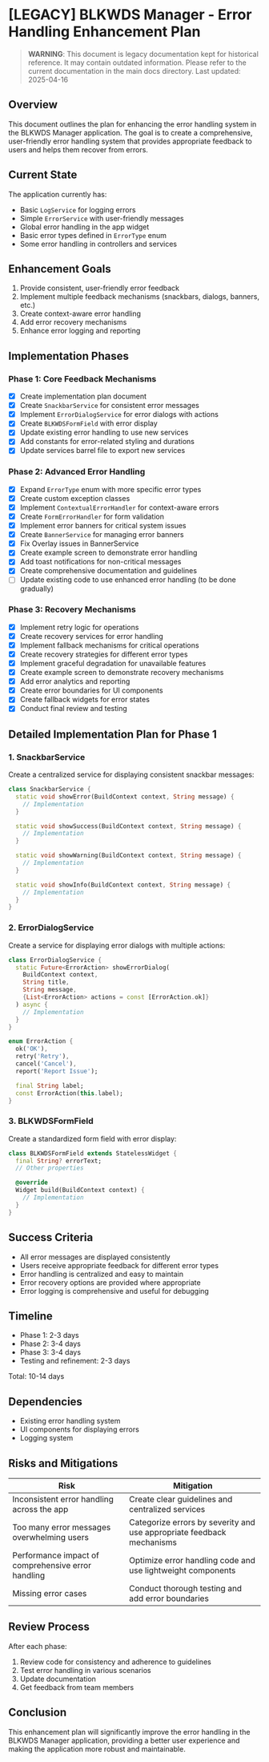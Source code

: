 # [LEGACY] BLKWDS Manager - Error Handling Enhancement Plan

> **WARNING**: This document is legacy documentation kept for historical reference.
> It may contain outdated information. Please refer to the current documentation in the main docs directory.
> Last updated: 2025-04-16


## Overview

This document outlines the plan for enhancing the error handling system in the BLKWDS Manager application. The goal is to create a comprehensive, user-friendly error handling system that provides appropriate feedback to users and helps them recover from errors.

## Current State

The application currently has:

- Basic `LogService` for logging errors
- Simple `ErrorService` with user-friendly messages
- Global error handling in the app widget
- Basic error types defined in `ErrorType` enum
- Some error handling in controllers and services

## Enhancement Goals

1. Provide consistent, user-friendly error feedback
2. Implement multiple feedback mechanisms (snackbars, dialogs, banners, etc.)
3. Create context-aware error handling
4. Add error recovery mechanisms
5. Enhance error logging and reporting

## Implementation Phases

### Phase 1: Core Feedback Mechanisms

- [x] Create implementation plan document
- [x] Create `SnackbarService` for consistent error messages
- [x] Implement `ErrorDialogService` for error dialogs with actions
- [x] Create `BLKWDSFormField` with error display
- [x] Update existing error handling to use new services
- [x] Add constants for error-related styling and durations
- [x] Update services barrel file to export new services

### Phase 2: Advanced Error Handling

- [x] Expand `ErrorType` enum with more specific error types
- [x] Create custom exception classes
- [x] Implement `ContextualErrorHandler` for context-aware errors
- [x] Create `FormErrorHandler` for form validation
- [x] Implement error banners for critical system issues
- [x] Create `BannerService` for managing error banners
- [x] Fix Overlay issues in BannerService
- [x] Create example screen to demonstrate error handling
- [x] Add toast notifications for non-critical messages
- [x] Create comprehensive documentation and guidelines
- [ ] Update existing code to use enhanced error handling (to be done gradually)

### Phase 3: Recovery Mechanisms

- [x] Implement retry logic for operations
- [x] Create recovery services for error handling
- [x] Implement fallback mechanisms for critical operations
- [x] Create recovery strategies for different error types
- [x] Implement graceful degradation for unavailable features
- [x] Create example screen to demonstrate recovery mechanisms
- [x] Add error analytics and reporting
- [x] Create error boundaries for UI components
- [x] Create fallback widgets for error states
- [x] Conduct final review and testing

## Detailed Implementation Plan for Phase 1

### 1. SnackbarService

Create a centralized service for displaying consistent snackbar messages:

```dart
class SnackbarService {
  static void showError(BuildContext context, String message) {
    // Implementation
  }

  static void showSuccess(BuildContext context, String message) {
    // Implementation
  }

  static void showWarning(BuildContext context, String message) {
    // Implementation
  }

  static void showInfo(BuildContext context, String message) {
    // Implementation
  }
}
```

### 2. ErrorDialogService

Create a service for displaying error dialogs with multiple actions:

```dart
class ErrorDialogService {
  static Future<ErrorAction> showErrorDialog(
    BuildContext context,
    String title,
    String message,
    {List<ErrorAction> actions = const [ErrorAction.ok]}
  ) async {
    // Implementation
  }
}

enum ErrorAction {
  ok('OK'),
  retry('Retry'),
  cancel('Cancel'),
  report('Report Issue');

  final String label;
  const ErrorAction(this.label);
}
```

### 3. BLKWDSFormField

Create a standardized form field with error display:

```dart
class BLKWDSFormField extends StatelessWidget {
  final String? errorText;
  // Other properties

  @override
  Widget build(BuildContext context) {
    // Implementation
  }
}
```

## Success Criteria

- All error messages are displayed consistently
- Users receive appropriate feedback for different error types
- Error handling is centralized and easy to maintain
- Error recovery options are provided where appropriate
- Error logging is comprehensive and useful for debugging

## Timeline

- Phase 1: 2-3 days
- Phase 2: 3-4 days
- Phase 3: 3-4 days
- Testing and refinement: 2-3 days

Total: 10-14 days

## Dependencies

- Existing error handling system
- UI components for displaying errors
- Logging system

## Risks and Mitigations

| Risk | Mitigation |
|------|------------|
| Inconsistent error handling across the app | Create clear guidelines and centralized services |
| Too many error messages overwhelming users | Categorize errors by severity and use appropriate feedback mechanisms |
| Performance impact of comprehensive error handling | Optimize error handling code and use lightweight components |
| Missing error cases | Conduct thorough testing and add error boundaries |

## Review Process

After each phase:

1. Review code for consistency and adherence to guidelines
2. Test error handling in various scenarios
3. Update documentation
4. Get feedback from team members

## Conclusion

This enhancement plan will significantly improve the error handling in the BLKWDS Manager application, providing a better user experience and making the application more robust and maintainable.
